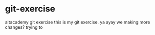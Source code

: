 # git-exercise
altacademy git exercise
this is my git exercise. ya ayay
we making more changes?
trying to
